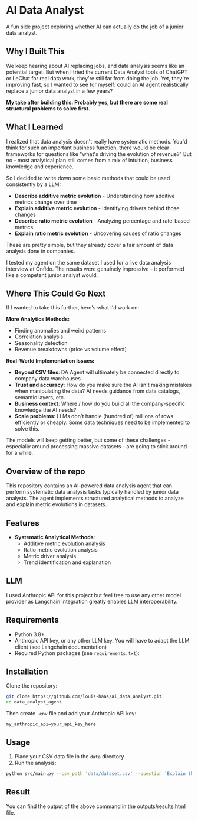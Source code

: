 # AI Data Analyst

A fun side project exploring whether AI can actually do the job of a junior data analyst.

## Why I Built This

We keep hearing about AI replacing jobs, and data analysis seems like an potential target. But when I tried the current Data Analyst tools of ChatGPT or LeChat for real data work, they're still far from doing the job. Yet, they're improving fast, so I wanted to see for myself: could an AI agent realistically replace a junior data analyst in a few years?

**My take after building this: Probably yes, but there are some real structural problems to solve first.**

## What I Learned

I realized that data analysis doesn't really have systematic methods. You'd think for such an important business function, there would be clear frameworks for questions like "what's driving the evolution of revenue?" But no - most analytical plan still comes from a mix of intuition, business knowledge and experience.

So I decided to write down some basic methods that could be used consistently by a LLM:
- **Describe additive metric evolution** - Understanding how additive metrics change over time
- **Explain additive metric evolution** - Identifying drivers behind those changes  
- **Describe ratio metric evolution** - Analyzing percentage and rate-based metrics
- **Explain ratio metric evolution** - Uncovering causes of ratio changes

These are pretty simple, but they already cover a fair amount of data analysis done in companies.

I tested my agent on the same dataset I used for a live data analysis interview at Onfido. The results were genuinely impressive - it performed like a competent junior analyst would.

## Where This Could Go Next

If I wanted to take this further, here's what I'd work on:

**More Analytics Methods:**
- Finding anomalies and weird patterns
- Correlation analysis
- Seasonality detection  
- Revenue breakdowns (price vs volume effect)

**Real-World Implementation Issues:**
- **Beyond CSV files**: DA Agent will ultimately be connected directly to company data warehouses
- **Trust and accuracy**: How do you make sure the AI isn't making mistakes when manipulating the data? AI needs guidance from data catalogs, semantic layers, etc.
- **Business context**: Where / how do you build all the company-specific knowledge the AI needs?
- **Scale problems**: LLMs don't handle (hundred of) millions of rows efficiently or cheaply. Some data techniques need to be implemented to solve this.

The models will keep getting better, but some of these challenges - especially around processing massive datasets - are going to stick around for a while.


## Overview of the repo

This repository contains an AI-powered data analysis agent that can perform systematic data analysis tasks typically handled by junior data analysts. The agent implements structured analytical methods to analyze and explain metric evolutions in datasets.

## Features

- **Systematic Analytical Methods**:
  - Additive metric evolution analysis
  - Ratio metric evolution analysis
  - Metric driver analysis
  - Trend identification and explanation

## LLM

I used Anthropic API for this project but feel free to use any other model provider as Langchain integration greatly enables LLM interoperability.

## Requirements

- Python 3.8+
- Anthropic API key, or any other LLM key. You will have to adapt the LLM client (see Langchain documentation)
- Required Python packages (see `requirements.txt`):

## Installation

Clone the repository:
```bash
git clone https://github.com/louis-haas/ai_data_analyst.git
cd data_analyst_agent
```

Then create `.env` file and add your Anthropic API key:
```
my_anthropic_api=your_api_key_here
```

## Usage

1. Place your CSV data file in the `data` directory
2. Run the analysis:
```bash
python src/main.py --csv_path 'data/dataset.csv' --question 'Explain the main driver of the evolution of the tat_2_minutes (nb_reports_2_minutes / nb_reports)'
```

## Result

You can find the output of the above command in the outputs/results.html file.







